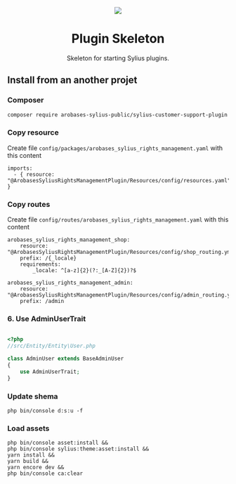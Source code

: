 <p align="center">
    <a href="https://sylius.com" target="_blank">
        <img src="https://demo.sylius.com/assets/shop/img/logo.png" />
    </a>
</p>

<h1 align="center">Plugin Skeleton</h1>

<p align="center">Skeleton for starting Sylius plugins.</p>

## Install from an another projet

### Composer

  ```bash
  composer require arobases-sylius-public/sylius-customer-support-plugin
  ```
### Copy resource

Create file `config/packages/arobases_sylius_rights_management.yaml` with this content

```
imports:
  - { resource: "@ArobasesSyliusRightsManagementPlugin/Resources/config/resources.yaml" }
```


### Copy routes

Create file `config/routes/arobases_sylius_rights_management.yaml` with this content
```
arobases_sylius_rights_management_shop:
    resource: "@ArobasesSyliusRightsManagementPlugin/Resources/config/shop_routing.yml"
    prefix: /{_locale}
    requirements:
        _locale: ^[a-z]{2}(?:_[A-Z]{2})?$

arobases_sylius_rights_management_admin:
    resource: "@ArobasesSyliusRightsManagementPlugin/Resources/config/admin_routing.yml"
    prefix: /admin
 ```


### 6. Use AdminUserTrait 

```php

<?php
//src/Entity/Entity\User.php

class AdminUser extends BaseAdminUser
{
    use AdminUserTrait;
}
```


### Update shema 
```
php bin/console d:s:u -f
 ```


### Load assets
```
php bin/console asset:install &&
php bin/console sylius:theme:asset:install &&
yarn install &&
yarn build &&
yarn encore dev &&
php bin/console ca:clear
 ```





